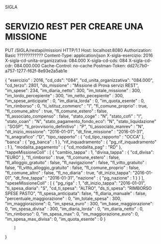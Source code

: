 SIGLA

# SERVIZIO REST PER CREARE UNA MISSIONE
PUT /SIGLA/restapi/missioni HTTP/1.1
Host: localhost:8080
Authorization: Basic ????????????
Content-Type: application/json
X-sigla-esercizio: 2016
X-sigla-cd-unita-organizzativa: 084.000
X-sigla-cd-cds: 084
X-sigla-cd-cdr: 084.000.000
Cache-Control: no-cache
Postman-Token: dd27c7b0-a757-1277-f62f-8e93e2a5ab1e

{
		"esercizio" : 2016,
		"cd_cds": "084",
		"cd_unita_organizzativa": "084.000",
		"cd_terzo": 2801,
		"ds_missione" : "Missione di Prova servizi REST",
		"im_spese": 234,
		"im_diaria_netto": 300,
		"im_totale_missione" : 300,
		"im_lordo_percepiente" : 300,
		"im_netto_pecepiente" : 300,
		"im_spese_anticipate" : 0,
		"im_diaria_lorda" : 0,
		"im_quota_esente" : 0,
		"im_rimborso" : 0,
		"ti_istituz_commerc" : "I",
		"fl_comune_proprio" : true,
		"fl_comune_altro" : true,
		"fl_comune_estero" : false,
		"fl_associato_compenso" : false,
		"stato_coge" : "N",
		"stato_cofi" : "I",
		"stato_coan" : "N",
		"stato_pagamento_fondo_eco": "N",
		"stato_liquidazione" : "SOSP",
		"ti_provvisorio_definitivo" : "P",
		"ti_associato_manrev" : "N",
		"dt_inizio_missione": "2016-01-01",
		"dt_fine_missione" : "2016-01-31",
		"ti_anagrafico" :"D",
		"tipo_rapporto" : {
			"cd_tipo_rapporto" : "OCCA"
		},
		"banca" : {
			"pg_banca" : 1 
		},
		"rif_inquadramento" : {
			"pg_rif_inquadramento" : 1
		},
		"modalita_pagamento" : {
			"cd_modalita_pag" : "RD"
		},
		"tappeMissioneColl" : [
			{
				"cambio_tappa" : 1,
				"divisa_tappa" : {
					"cd_divisa": "EURO"
				},
				"fl_rimborso" : true,
				"fl_comune_estero" : false,
				"fl_alloggio_gratuito" : false,
				"fl_navigazione" : false,
				"fl_vitto_gratuito" : false,
				"fl_vitto_alloggio_gratuito" : false,
				"fl_comune_proprio" : false,
				"fl_comune_altro" : false,
				"fl_no_diaria" : true,
				"dt_inizio_tappa": "2016-01-01",
				"dt_fine_tappa" : "2016-01-31",
				"nazione" : {
					"pg_nazione" : 1
				}
			}
		],
		"speseMissioneColl" : [
			{
				"pg_riga" : 1,
				"dt_inizio_tappa": "2016-01-01",
				"ti_spesa_diaria": "S",
				"cd_ti_spesa": "ALTRO",
				"ds_ti_spesa": "RIMBORSO SPESE PASTO",
				"fl_spesa_anticipata": false,
				"fl_diaria_manuale" : false,
				"percentuale_maggiorazione" : 0,
				"im_totale_spesa" : 300,
				"im_maggiorazione": 0,
				"im_spesa_euro" : 300,
				"im_base_maggiorazione": 0,
				"im_spesa_divisa" : 300,
				"im_diaria_lorda" : 0,
				"im_diaria_netto" : 0,
				"im_rimborso": 0,
				"im_spesa_max": 0,
				"im_maggiorazione_euro": 0,
				"im_spesa_max_divisa": 0,
				"im_quota_esente" : 0
			}

		]
}